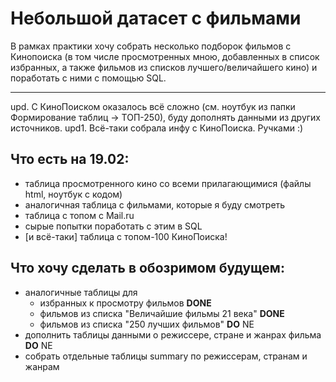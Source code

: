 # Небольшой датасет с фильмами
В рамках практики хочу собрать несколько подборок фильмов с Кинопоиска (в том числе просмотренных мною, добавленных в список избранных, а также фильмов из списков лучшего/величайшего кино) и поработать с ними с помощью SQL.

---

upd. С КиноПоиском оказалось всё сложно (см. ноутбук из папки Формирование таблиц -> ТОП-250), буду дополнять данными из других источников.
upd1. Всё-таки собрала инфу с КиноПоиска. Ручками :)

## Что есть на 19.02:
* таблица просмотренного кино со всеми прилагающимися (файлы html, ноутбук с кодом)
* аналогичная таблица с фильмами, которые я буду смотреть
* таблица с топом с Mail.ru
* сырые попытки поработать с этим в SQL
* [и всё-таки] таблица с топом-100 КиноПоиска!

## Что хочу сделать в обозримом будущем:
* аналогичные таблицы для
  *  избранных к просмотру фильмов __DONE__
  *  фильмов из списка "Величайшие фильмы 21 века" __DONE__
  *  фильмов из списка "250 лучших фильмов" __DO__ NE
* дополнить таблицы данными о режиссере, стране и жанрах фильма __DO__ NE
* собрать отдельные таблицы summary по режиссерам, странам и жанрам
